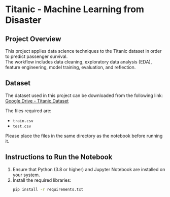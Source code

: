 # Titanic - Machine Learning from Disaster  

## Project Overview  
This project applies data science techniques to the Titanic dataset in order to predict passenger survival.  
The workflow includes data cleaning, exploratory data analysis (EDA), feature engineering, model training, evaluation, and reflection.  

## Dataset  
The dataset used in this project can be downloaded from the following link:  
[Google Drive - Titanic Dataset](https://drive.google.com/drive/folders/1Mv7hKQVGFdWeNISwt9ZOZkJl0H-7KY4c?usp=sharing)  

The files required are:  
- `train.csv`  
- `test.csv`  

Please place the files in the same directory as the notebook before running it.  

## Instructions to Run the Notebook  

1. Ensure that Python (3.8 or higher) and Jupyter Notebook are installed on your system.  
2. Install the required libraries:  
   ```bash
   pip install -r requirements.txt
